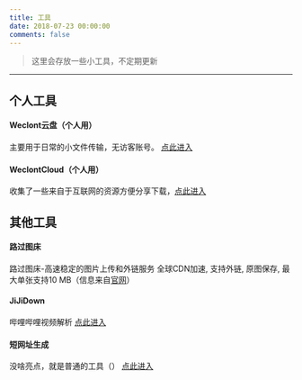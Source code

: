 ```yaml
---
title: 工具
date: 2018-07-23 00:00:00
comments: false
---
```


> 这里会存放一些小工具，不定期更新

-----------

## 个人工具

#### Weclont云盘（个人用）

主要用于日常的小文件传输，无访客账号。 [点此进入](https://pan.fwder.cn)

#### WeclontCloud（个人用）

收集了一些来自于互联网的资源方便分享下载，[点此进入](http://cloud.fwder.cn)

## 其他工具

#### 路过图床

路过图床-高速稳定的图片上传和外链服务
全球CDN加速, 支持外链, 原图保存, 最大单张支持10 MB（信息来自[官网](https://imgchr.com)）

#### JiJiDown

哔哩哔哩视频解析 [点此进入](https://www.jijidown.com)

#### 短网址生成

没啥亮点，就是普通的工具（） [点此进入](http://tool.chinaz.com/tools/dwz.aspx)


